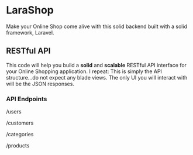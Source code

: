 # LaraShop
Make your Online Shop come alive with this solid backend built with a solid framework, Laravel.

## RESTful API
This code will help you build a **solid** and **scalable** RESTful API interface for your Online Shopping application. I repeat: This is simply the API structure...do not expect any blade views. The only UI you will interact with will be the JSON responses.

### API Endpoints

/users 

/customers

/categories

/products

